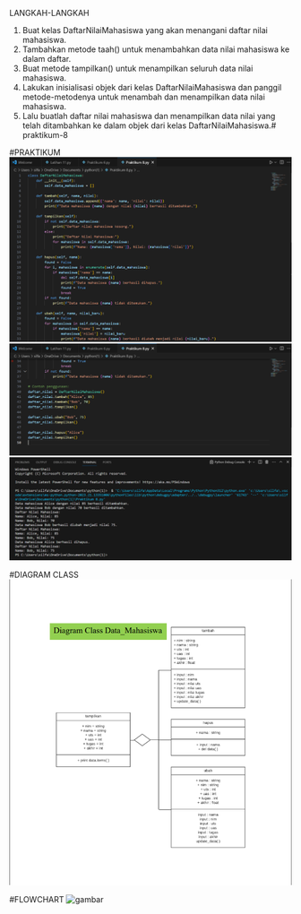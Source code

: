 LANGKAH-LANGKAH
1. Buat kelas DaftarNilaiMahasiswa yang akan menangani daftar nilai mahasiswa.
2. Tambahkan metode taah() untuk menambahkan data nilai mahasiswa ke dalam daftar.
3. Buat metode tampilkan() untuk menampilkan seluruh data nilai mahasiswa.
4. Lakukan inisialisasi objek dari kelas DaftarNilaiMahasiswa dan panggil metode-metodenya untuk menambah dan menampilkan data nilai mahasiswa.
5. Lalu buatlah daftar nilai mahasiswa dan menampilkan data nilai yang telah ditambahkan ke dalam objek dari kelas DaftarNilaiMahasiswa.# praktikum-8

#PRAKTIKUM
![gambar](prak8ss1.png)
![gambar](prak8ss2.png)
![gambar](prak8ss3.png)

#DIAGRAM CLASS
![gambar](Diagramclass.png)

#FLOWCHART
![gambar](Flowchart.png)

